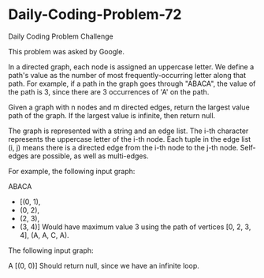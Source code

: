 # Daily-Coding-Problem-72
Daily Coding Problem Challenge

This problem was asked by Google.

In a directed graph, each node is assigned an uppercase letter. We define a path's value as the number of most frequently-occurring letter along that path. For example, if a path in the graph goes through "ABACA", the value of the path is 3, since there are 3 occurrences of 'A' on the path.

Given a graph with n nodes and m directed edges, return the largest value path of the graph. If the largest value is infinite, then return null.

The graph is represented with a string and an edge list. The i-th character represents the uppercase letter of the i-th node. Each tuple in the edge list (i, j) means there is a directed edge from the i-th node to the j-th node. Self-edges are possible, as well as multi-edges.

For example, the following input graph:

ABACA
 - [(0, 1),
 - (0, 2),
 - (2, 3),
 - (3, 4)]
Would have maximum value 3 using the path of vertices [0, 2, 3, 4], (A, A, C, A).

The following input graph:

A
[(0, 0)]
Should return null, since we have an infinite loop.
